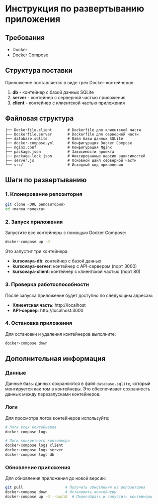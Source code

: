 # Инструкция по развертыванию приложения

## Требования
- Docker
- Docker Compose

## Структура поставки
Приложение поставляется в виде трех Docker-контейнеров:
1. **db** - контейнер с базой данных SQLite
2. **server** - контейнер с серверной частью приложения
3. **client** - контейнер с клиентской частью приложения

## Файловая структура
```
├── Dockerfile.client       # Dockerfile для клиентской части
├── Dockerfile.server       # Dockerfile для серверной части
├── database.sqlite         # Файл базы данных SQLite
├── docker-compose.yml      # Конфигурация Docker Compose
├── nginx.conf              # Конфигурация Nginx
├── package.json            # Зависимости проекта
├── package-lock.json       # Фиксированные версии зависимостей
├── server.js               # Основной файл серверной части
└── src/                    # Исходный код приложения
```

## Шаги по развертыванию

### 1. Клонирование репозитория
```bash
git clone <URL репозитория>
cd <папка проекта>
```

### 2. Запуск приложения
Запустите все контейнеры с помощью Docker Compose:
```bash
docker-compose up -d
```

Это запустит три контейнера:
- **kursovaya-db**: контейнер с базой данных
- **kursovaya-server**: контейнер с API-сервером (порт 3000)
- **kursovaya-client**: контейнер с клиентской частью (порт 80)

### 3. Проверка работоспособности
После запуска приложение будет доступно по следующим адресам:
- **Клиентская часть**: http://localhost
- **API-сервер**: http://localhost:3000

### 4. Остановка приложения
Для остановки и удаления контейнеров выполните:
```bash
docker-compose down
```

## Дополнительная информация

### Данные
Данные базы данных сохраняются в файл `database.sqlite`, который монтируется как том в контейнеры. Это обеспечивает сохранность данных между перезапусками контейнеров.

### Логи
Для просмотра логов контейнеров используйте:
```bash
# Логи всех контейнеров
docker-compose logs

# Логи конкретного контейнера
docker-compose logs client
docker-compose logs server
docker-compose logs db
```

### Обновление приложения
Для обновления приложения до новой версии:
```bash
git pull                   # Получить обновления из репозитория
docker-compose down        # Остановить контейнеры
docker-compose up -d --build  # Пересобрать и запустить контейнеры
``` 